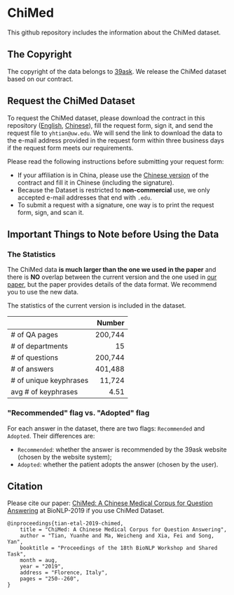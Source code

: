 # ChiMed

This github repository includes the information about the ChiMed dataset.

## The Copyright

The copyright of the data belongs to [39ask](http://www.39.net/). We release the ChiMed dataset based on our contract.

## Request the ChiMed Dataset

To request the ChiMed dataset, please download the contract in this repository ([English](./User_Contract_(English).pdf), [Chinese](./ChiMed_数据集使用协议（中文）.pdf)), fill the request form, sign it, and send the request file to `yhtian@uw.edu`. We will send the link to download the data to the e-mail address provided in the request form within three business days if the request form meets our requirements.

Please read the following instructions before submitting your request form:
* If your affiliation is in China, please use the [Chinese version](./ChiMed_数据集使用协议（中文）.pdf) of the contract and fill it in Chinese (including the signature).  
* Because the Dataset is restricted to **non-commercial** use, we only accepted e-mail addresses that end with `.edu`.
* To submit a request with a signature, one way is to print the request form, sign, and scan it.


## Important Things to Note before Using the Data

### The Statistics

The ChiMed data **is much larger than the one we used in the paper** and there is **NO** overlap between the current version and the one used in [our paper](https://www.aclweb.org/anthology/W19-5027/), but the paper provides details of the data format. We recommend you to use the new data.

The statistics of the current version is included in the dataset.

| | Number |
|-|-:|
| \# of QA pages | 200,744 |
| \# of departments | 15 |
| \# of questions | 200,744 |
| \# of answers | 401,488 |
| \# of unique keyphrases | 11,724 |
| avg # of keyphrases | 4.51 |

### "Recommended" flag vs. "Adopted" flag

For each answer in the dataset, there are two flags: `Recommended` and `Adopted`. Their differences are:
* `Recommended`: whether the answer is recommended by the 39ask website (chosen by the website system);
* `Adopted`: whether the patient adopts the answer (chosen by the user).


## Citation

Please cite our paper: [ChiMed: A Chinese Medical Corpus for Question Answering](https://www.aclweb.org/anthology/W19-5027/) at BioNLP-2019 if you use ChiMed Dataset.

```
@inproceedings{tian-etal-2019-chimed,
    title = "ChiMed: A Chinese Medical Corpus for Question Answering",
    author = "Tian, Yuanhe and Ma, Weicheng and Xia, Fei and Song, Yan",
    booktitle = "Proceedings of the 18th BioNLP Workshop and Shared Task",
    month = aug,
    year = "2019",
    address = "Florence, Italy",
    pages = "250--260",
}
```

